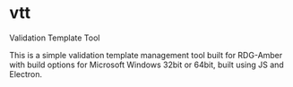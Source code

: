 # vtt
Validation Template Tool

This is a simple validation template management tool built for RDG-Amber with build options for Microsoft Windows 32bit or 64bit, built using JS and Electron.
